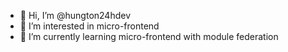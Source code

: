 - 👋 Hi, I’m @hungton24hdev
- 👀 I’m interested in micro-frontend
- 🌱 I’m currently learning micro-frontend with module federation

<!---
hungton24hdev/hungton24hdev is a ✨ special ✨ repository because its `README.md` (this file) appears on your GitHub profile.
You can click the Preview link to take a look at your changes.
--->
